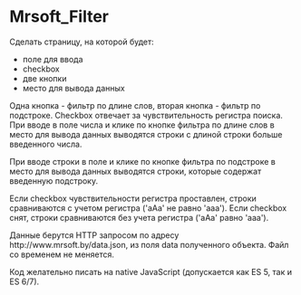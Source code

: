 # Mrsoft_Filter
<p>Сделать страницу, на которой будет:</p>
<ul>
  <li>поле для ввода</li>
  <li>checkbox</li>
  <li>две кнопки</li>
  <li>место для вывода данных</li>
</ul>
<p>Одна кнопка - фильтр по длине слов, вторая кнопка - фильтр по подстроке. Checkbox отвечает за чувствительность регистра поиска.
При вводе в поле числа и клике по кнопке фильтра по длине слов в место для вывода данных выводятся строки с длиной строки больше введенного числа.<p/>
<p>При вводе строки в поле и клике по кнопке фильтра по подстроке в место для вывода данных выводятся строки, которые содержат введенную подстроку.<p/>
<p>Если checkbox чувствительности регистра проставлен, строки сравниваются с учетом регистра ('aAa' не равно 'aaa'). Если checkbox снят, строки сравниваются без учета регистра ('aAa' равно 'aaa').<p/>
<p>Данные берутся HTTP запросом по адресу http://www.mrsoft.by/data.json, из поля data полученного объекта. Файл со временем не меняется.<p/>
<p>Код желательно писать на native JavaScript (допускается как ES 5, так и ES 6/7).</p>
